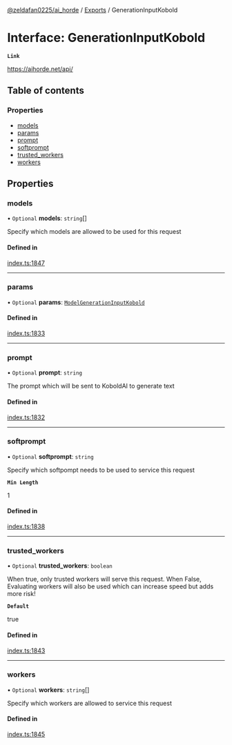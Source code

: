 [@zeldafan0225/ai_horde](../README.md) / [Exports](../modules.md) / GenerationInputKobold

# Interface: GenerationInputKobold

**`Link`**

https://aihorde.net/api/

## Table of contents

### Properties

- [models](GenerationInputKobold.md#models)
- [params](GenerationInputKobold.md#params)
- [prompt](GenerationInputKobold.md#prompt)
- [softprompt](GenerationInputKobold.md#softprompt)
- [trusted\_workers](GenerationInputKobold.md#trusted_workers)
- [workers](GenerationInputKobold.md#workers)

## Properties

### models

• `Optional` **models**: `string`[]

Specify which models are allowed to be used for this request

#### Defined in

[index.ts:1847](https://github.com/ZeldaFan0225/ai_horde/blob/f6fd59f/index.ts#L1847)

___

### params

• `Optional` **params**: [`ModelGenerationInputKobold`](ModelGenerationInputKobold.md)

#### Defined in

[index.ts:1833](https://github.com/ZeldaFan0225/ai_horde/blob/f6fd59f/index.ts#L1833)

___

### prompt

• `Optional` **prompt**: `string`

The prompt which will be sent to KoboldAI to generate text

#### Defined in

[index.ts:1832](https://github.com/ZeldaFan0225/ai_horde/blob/f6fd59f/index.ts#L1832)

___

### softprompt

• `Optional` **softprompt**: `string`

Specify which softpompt needs to be used to service this request

**`Min Length`**

1

#### Defined in

[index.ts:1838](https://github.com/ZeldaFan0225/ai_horde/blob/f6fd59f/index.ts#L1838)

___

### trusted\_workers

• `Optional` **trusted\_workers**: `boolean`

When true, only trusted workers will serve this request. When False, Evaluating workers will also be used which can increase speed but adds more risk!

**`Default`**

true

#### Defined in

[index.ts:1843](https://github.com/ZeldaFan0225/ai_horde/blob/f6fd59f/index.ts#L1843)

___

### workers

• `Optional` **workers**: `string`[]

Specify which workers are allowed to service this request

#### Defined in

[index.ts:1845](https://github.com/ZeldaFan0225/ai_horde/blob/f6fd59f/index.ts#L1845)
